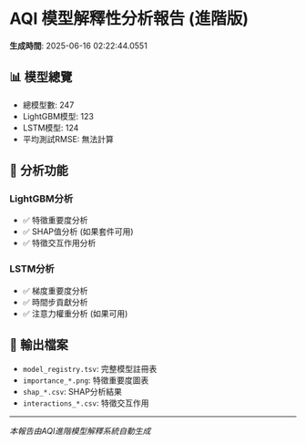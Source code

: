 # AQI 模型解釋性分析報告 (進階版)

**生成時間**: 2025-06-16 02:22:44.0551

## 📊 模型總覽

- 總模型數: 247
- LightGBM模型: 123
- LSTM模型: 124
- 平均測試RMSE: 無法計算

## 🎯 分析功能

### LightGBM分析
- ✅ 特徵重要度分析
- ✅ SHAP值分析 (如果套件可用)
- ✅ 特徵交互作用分析

### LSTM分析
- ✅ 梯度重要度分析
- ✅ 時間步貢獻分析
- ✅ 注意力權重分析 (如果可用)

## 📁 輸出檔案

- `model_registry.tsv`: 完整模型註冊表
- `importance_*.png`: 特徵重要度圖表
- `shap_*.csv`: SHAP分析結果
- `interactions_*.csv`: 特徵交互作用

---
*本報告由AQI進階模型解釋系統自動生成*
